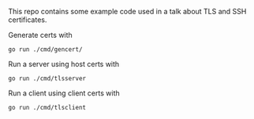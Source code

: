 This repo contains some example code used in a talk about TLS and SSH certificates.

Generate certs with

```
go run ./cmd/gencert/
```

Run a server using host certs with

```
go run ./cmd/tlsserver
```

Run a client using client certs with

```
go run ./cmd/tlsclient
```
